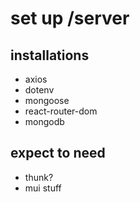 # set up /server

## installations
- axios
- dotenv
- mongoose
- react-router-dom
- mongodb

## expect to need
- thunk?
- mui stuff
